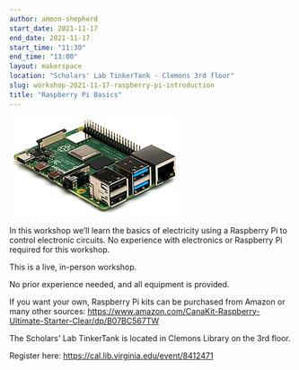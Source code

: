 ```yaml
---
author: ammon-shepherd
start_date: 2021-11-17
end_date: 2021-11-17
start_time: "11:30"
end_time: "13:00"
layout: makerspace
location: "Scholars' Lab TinkerTank - Clemons 3rd floor"
slug: workshop-2021-11-17-raspberry-pi-introduction
title: "Raspberry Pi Basics"
---
```


![Raspberry Pi Basics](/assets/post-media/workshops/raspberry-pi.jpg)

In this workshop we’ll learn the basics of electricity using a Raspberry Pi to control electronic circuits. No experience with electronics or Raspberry Pi required for this workshop. 

This is a live, in-person workshop. 

No prior experience needed, and all equipment is provided.

If you want your own, Raspberry Pi kits can be purchased from Amazon or many other sources: https://www.amazon.com/CanaKit-Raspberry-Ultimate-Starter-Clear/dp/B07BC567TW

The Scholars' Lab TinkerTank is located in Clemons Library on the 3rd floor.

Register here: [https://cal.lib.virginia.edu/event/8412471 ](https://cal.lib.virginia.edu/event/8412471)
